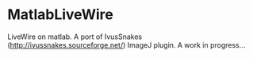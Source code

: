 MatlabLiveWire
==============

LiveWire on matlab. A port of IvusSnakes (http://ivussnakes.sourceforge.net/) ImageJ plugin. A work in progress...
